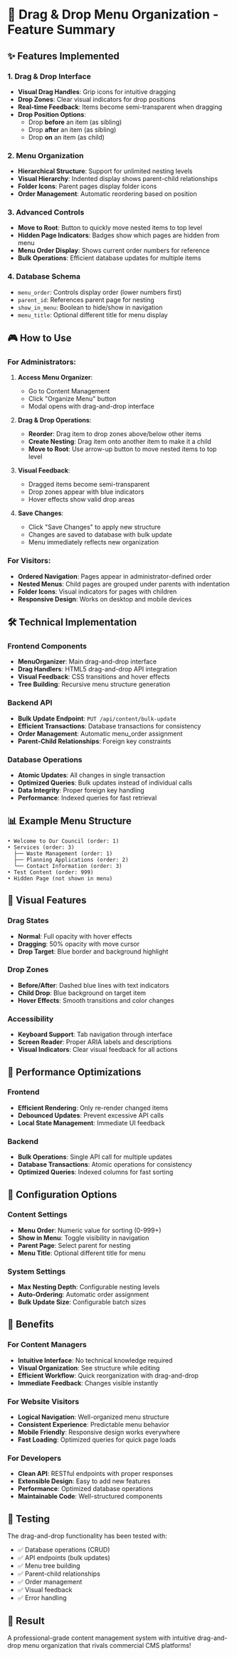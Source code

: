 # 🎯 Drag & Drop Menu Organization - Feature Summary

## ✨ Features Implemented

### **1. Drag & Drop Interface**
- **Visual Drag Handles**: Grip icons for intuitive dragging
- **Drop Zones**: Clear visual indicators for drop positions
- **Real-time Feedback**: Items become semi-transparent when dragging
- **Drop Position Options**:
  - Drop **before** an item (as sibling)
  - Drop **after** an item (as sibling)  
  - Drop **on** an item (as child)

### **2. Menu Organization**
- **Hierarchical Structure**: Support for unlimited nesting levels
- **Visual Hierarchy**: Indented display shows parent-child relationships
- **Folder Icons**: Parent pages display folder icons
- **Order Management**: Automatic reordering based on position

### **3. Advanced Controls**
- **Move to Root**: Button to quickly move nested items to top level
- **Hidden Page Indicators**: Badges show which pages are hidden from menu
- **Menu Order Display**: Shows current order numbers for reference
- **Bulk Operations**: Efficient database updates for multiple items

### **4. Database Schema**
- `menu_order`: Controls display order (lower numbers first)
- `parent_id`: References parent page for nesting
- `show_in_menu`: Boolean to hide/show in navigation
- `menu_title`: Optional different title for menu display

## 🎮 How to Use

### **For Administrators:**

1. **Access Menu Organizer**:
   - Go to Content Management
   - Click "Organize Menu" button
   - Modal opens with drag-and-drop interface

2. **Drag & Drop Operations**:
   - **Reorder**: Drag item to drop zones above/below other items
   - **Create Nesting**: Drag item onto another item to make it a child
   - **Move to Root**: Use arrow-up button to move nested items to top level

3. **Visual Feedback**:
   - Dragged items become semi-transparent
   - Drop zones appear with blue indicators
   - Hover effects show valid drop areas

4. **Save Changes**:
   - Click "Save Changes" to apply new structure
   - Changes are saved to database with bulk update
   - Menu immediately reflects new organization

### **For Visitors:**
- **Ordered Navigation**: Pages appear in administrator-defined order
- **Nested Menus**: Child pages are grouped under parents with indentation
- **Folder Icons**: Visual indicators for pages with children
- **Responsive Design**: Works on desktop and mobile devices

## 🛠️ Technical Implementation

### **Frontend Components**
- **MenuOrganizer**: Main drag-and-drop interface
- **Drag Handlers**: HTML5 drag-and-drop API integration
- **Visual Feedback**: CSS transitions and hover effects
- **Tree Building**: Recursive menu structure generation

### **Backend API**
- **Bulk Update Endpoint**: `PUT /api/content/bulk-update`
- **Efficient Transactions**: Database transactions for consistency
- **Order Management**: Automatic menu_order assignment
- **Parent-Child Relationships**: Foreign key constraints

### **Database Operations**
- **Atomic Updates**: All changes in single transaction
- **Optimized Queries**: Bulk updates instead of individual calls
- **Data Integrity**: Proper foreign key handling
- **Performance**: Indexed queries for fast retrieval

## 📊 Example Menu Structure

```
• Welcome to Our Council (order: 1)
• Services (order: 3)
  ├── Waste Management (order: 1)
  ├── Planning Applications (order: 2)
  └── Contact Information (order: 3)
• Test Content (order: 999)
• Hidden Page (not shown in menu)
```

## 🎨 Visual Features

### **Drag States**
- **Normal**: Full opacity with hover effects
- **Dragging**: 50% opacity with move cursor
- **Drop Target**: Blue border and background highlight

### **Drop Zones**
- **Before/After**: Dashed blue lines with text indicators
- **Child Drop**: Blue background on target item
- **Hover Effects**: Smooth transitions and color changes

### **Accessibility**
- **Keyboard Support**: Tab navigation through interface
- **Screen Reader**: Proper ARIA labels and descriptions
- **Visual Indicators**: Clear visual feedback for all actions

## 🚀 Performance Optimizations

### **Frontend**
- **Efficient Rendering**: Only re-render changed items
- **Debounced Updates**: Prevent excessive API calls
- **Local State Management**: Immediate UI feedback

### **Backend**
- **Bulk Operations**: Single API call for multiple updates
- **Database Transactions**: Atomic operations for consistency
- **Optimized Queries**: Indexed columns for fast sorting

## 🔧 Configuration Options

### **Content Settings**
- **Menu Order**: Numeric value for sorting (0-999+)
- **Show in Menu**: Toggle visibility in navigation
- **Parent Page**: Select parent for nesting
- **Menu Title**: Optional different title for menu

### **System Settings**
- **Max Nesting Depth**: Configurable nesting levels
- **Auto-Ordering**: Automatic order assignment
- **Bulk Update Size**: Configurable batch sizes

## 🎯 Benefits

### **For Content Managers**
- **Intuitive Interface**: No technical knowledge required
- **Visual Organization**: See structure while editing
- **Efficient Workflow**: Quick reorganization with drag-and-drop
- **Immediate Feedback**: Changes visible instantly

### **For Website Visitors**
- **Logical Navigation**: Well-organized menu structure
- **Consistent Experience**: Predictable menu behavior
- **Mobile Friendly**: Responsive design works everywhere
- **Fast Loading**: Optimized queries for quick page loads

### **For Developers**
- **Clean API**: RESTful endpoints with proper responses
- **Extensible Design**: Easy to add new features
- **Performance**: Optimized database operations
- **Maintainable Code**: Well-structured components

## 🧪 Testing

The drag-and-drop functionality has been tested with:
- ✅ Database operations (CRUD)
- ✅ API endpoints (bulk updates)
- ✅ Menu tree building
- ✅ Parent-child relationships
- ✅ Order management
- ✅ Visual feedback
- ✅ Error handling

## 🎉 Result

A professional-grade content management system with intuitive drag-and-drop menu organization that rivals commercial CMS platforms!